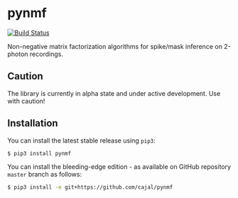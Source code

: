 # pynmf

[![Build Status](https://travis-ci.org/cajal/pynmf.svg?branch=master)](https://travis-ci.org/cajal/pynmf)


Non-negative matrix factorization algorithms for spike/mask inference on 2-photon recordings.

## Caution
The library is currently in alpha state and under active development. Use with caution!

## Installation
You can install the latest stable release using `pip3`:

```bash
$ pip3 install pynmf
```

You can install the bleeding-edge edition - as available on GitHub repository `master` branch as follows:

```bash
$ pip3 install -e git+https://github.com/cajal/pynmf
```
